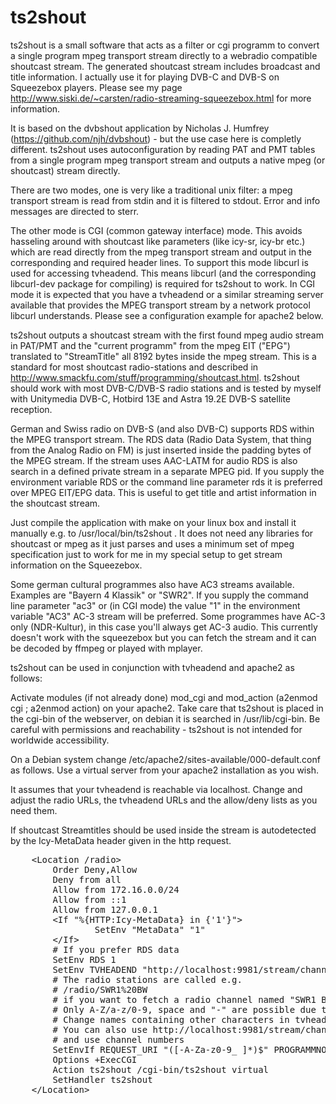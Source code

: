 # ts2shout
ts2shout is a small software that acts as a filter or cgi programm to convert a
single program mpeg transport stream directly to a webradio compatible
shoutcast stream. The generated shoutcast stream includes broadcast and title
information. I actually use it for playing DVB-C and DVB-S on Squeezebox
players. Please see my page
http://www.siski.de/~carsten/radio-streaming-squeezebox.html for more
information.

It is based on the dvbshout application by Nicholas J. Humfrey
(https://github.com/njh/dvbshout) - but the use case here is completly
different. ts2shout uses autoconfiguration by reading PAT and PMT tables from a
single program mpeg transport stream and outputs a native mpeg (or shoutcast) stream 
directly.

There are two modes, one is very like a traditional unix filter: a mpeg transport stream
is read from stdin and it is filtered to stdout. Error and info messages are directed to 
sterr. 

The other mode is CGI (common gateway interface) mode. This avoids hasseling
around with shoutcast like parameters (like icy-sr, icy-br etc.) which are read
directly from the mpeg transport stream and output in the corresponding and
required header lines. To support this mode libcurl is used for accessing
tvheadend. This means libcurl (and the corresponding libcurl-dev package for
compiling) is required for ts2shout to work. In CGI mode it is expected that
you have a tvheadend or a similar streaming server available that provides the
MPEG transport stream by a network protocol libcurl understands. Please see
a configuration example for apache2 below.

ts2shout outputs a shoutcast stream with the first found mpeg audio stream in
PAT/PMT and the "current programm" from the mpeg EIT ("EPG") translated to
"StreamTitle" all 8192 bytes inside the mpeg stream. This is a standard for
most shoutcast radio-stations and described in
http://www.smackfu.com/stuff/programming/shoutcast.html. ts2shout should work
with most DVB-C/DVB-S radio stations and is tested by myself with Unitymedia
DVB-C, Hotbird 13E and Astra 19.2E DVB-S satellite reception.

German and Swiss radio on DVB-S (and also DVB-C) supports RDS within the MPEG
transport stream. The RDS data (Radio Data System, that thing from the Analog
Radio on FM) is just inserted inside the padding bytes of the MPEG stream. If
the stream uses AAC-LATM for audio RDS is also search in a defined private
stream in a separate MPEG pid. If you supply the environment variable RDS or
the command line parameter rds it is preferred over MPEG EIT/EPG data. This is
useful to get title and artist information in the shoutcast stream. 

Just compile the application with make on your linux box and install it
manually e.g. to /usr/local/bin/ts2shout . It does not need any libraries for
shoutcast or mpeg as it just parses and uses a minimum set of mpeg
specification just to work for me in my special setup to get stream information
on the Squeezebox.

Some german cultural programmes also have AC3 streams available. Examples are
"Bayern 4 Klassik" or "SWR2". If you supply the command line parameter "ac3" or
(in CGI mode) the value "1" in the environment variable "AC3" AC-3 stream will
be preferred. Some programmes have AC-3 only (NDR-Kultur), in this case you'll
always get AC-3 audio. This currently doesn't work with the squeezebox but you
can fetch the stream and it can be decoded by ffmpeg or played with mplayer.

ts2shout can be used in conjunction with tvheadend and apache2 as follows: 

Activate modules (if not already done) mod_cgi and mod_action (a2enmod cgi ;
a2enmod action) on your apache2.  Take care that ts2shout is placed in the
cgi-bin of the webserver, on debian it is searched in /usr/lib/cgi-bin. Be careful
with permissions and reachability - ts2shout is not intended for worldwide accessibility.

On a Debian system change /etc/apache2/sites-available/000-default.conf as follows. Use a virtual server
from your apache2 installation as you wish. 

It assumes that your tvheadend is reachable via localhost. Change and adjust the radio
URLs, the tvheadend URLs and the allow/deny lists as you need them. 

If shoutcast Streamtitles should be used inside the stream is autodetected by
the Icy-MetaData header given in the http request. 

<pre>
	&lt;Location /radio&gt;
		Order Deny,Allow
		Deny from all
		Allow from 172.16.0.0/24
		Allow from ::1
		Allow from 127.0.0.1
		&lt;If "%{HTTP:Icy-MetaData} in {'1'}"&gt;
				SetEnv "MetaData" "1"
		&lt;/If&gt;
		# If you prefer RDS data
		SetEnv RDS 1 
		SetEnv TVHEADEND "http://localhost:9981/stream/channelname"
		# The radio stations are called e.g. 
		# /radio/SWR1%20BW 
		# if you want to fetch a radio channel named "SWR1 BW" in tvheadend
		# Only A-Z/a-z/0-9, space and "-" are possible due to the regex.
		# Change names containing other characters in tvheadend frontend 
		# You can also use http://localhost:9981/stream/channelnumber 
		# and use channel numbers
		SetEnvIf REQUEST_URI "([-A-Za-z0-9_ ]*)$" PROGRAMMNO=$1
		Options +ExecCGI
		Action ts2shout /cgi-bin/ts2shout virtual
		SetHandler ts2shout
	&lt;/Location&gt;
</pre>

